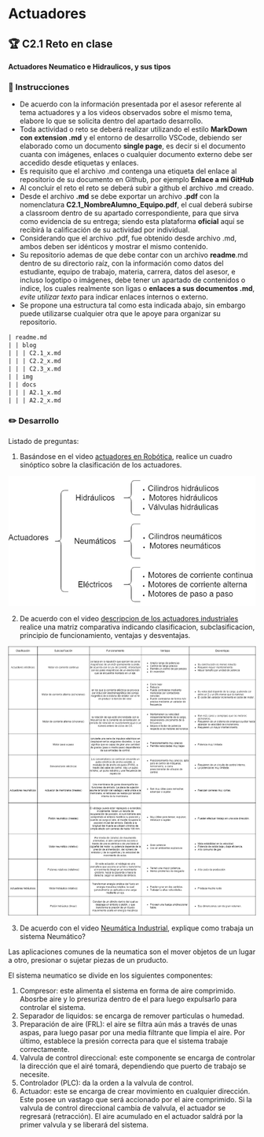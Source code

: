# Actuadores

## :trophy: C2.1 Reto en clase

**Actuadores Neumatico e Hidraulicos, y sus tipos**

### :blue_book: Instrucciones

- De acuerdo con la información presentada por el asesor referente al tema actuadores y a los videos observados sobre el mismo tema, elabore lo que se solicita dentro del apartado desarrollo.
- Toda actividad o reto se deberá realizar utilizando el estilo **MarkDown con extension .md** y el entorno de desarrollo VSCode, debiendo ser elaborado como un documento **single page**, es decir si el documento cuanta con imágenes, enlaces o cualquier documento externo debe ser accedido desde etiquetas y enlaces.
- Es requisito que el archivo .md contenga una etiqueta del enlace al repositorio de su documento en Github, por ejemplo **Enlace a mi GitHub**
- Al concluir el reto el reto se deberá subir a github el archivo .md creado.
- Desde el archivo **.md** se debe exportar un archivo **.pdf** con la nomenclatura **C2.1_NombreAlumno_Equipo.pdf**, el cual deberá subirse a classroom dentro de su apartado correspondiente, para que sirva como evidencia de su entrega; siendo esta plataforma **oficial** aquí se recibirá la calificación de su actividad por individual.
- Considerando que el archivo .pdf, fue obtenido desde archivo .md, ambos deben ser idénticos y mostrar el mismo contenido.
- Su repositorio ademas de que debe contar con un archivo **readme**.md dentro de su directorio raíz, con la información como datos del estudiante, equipo de trabajo, materia, carrera, datos del asesor, e incluso logotipo o imágenes, debe tener un apartado de contenidos o indice, los cuales realmente son ligas o **enlaces a sus documentos .md**, _evite utilizar texto_ para indicar enlaces internos o externo.
- Se propone una estructura tal como esta indicada abajo, sin embargo puede utilizarse cualquier otra que le apoye para organizar su repositorio.  
``` 
| readme.md
| | blog
| | | C2.1_x.md
| | | C2.2_x.md
| | | C2.3_x.md
| | img
| | docs
| | | A2.1_x.md
| | | A2.2_x.md
```

### :pencil2: Desarrollo

Listado de preguntas:

1. Basándose en el video [actuadores en Robótica](https://www.youtube.com/watch?v=e_6rjEGWqoY), realice un cuadro sinóptico sobre la clasificación de los actuadores.
<p align="center"> 
    <img alt="Simbolos" src="imagenes\C2.1\c2.1.png">    
</p>

2. De acuerdo con el video [descripcion de los actuadores industriales](https://www.youtube.com/watch?v=mFsPxpFHajM) realice una matriz comparativa indicando clasificacion, subclasificacion, principio de funcionamiento, ventajas y desventajas.
<p align="center"> 
    <img alt="Simbolos" src="imagenes\C2.1\c2.1matriz.png">    
</p>

3. De acuerdo con el video [Neumática Industrial](https://www.youtube.com/watch?v=Wee85cI6wwQ&t=394s), explique como trabaja un sistema Neumático?

Las aplicaciones comunes de la neumatica son el mover objetos de un lugar a otro, presionar o sujetar piezas de un pruducto.

El sistema neumatico se divide en los siguientes componentes:
1. Compresor: este alimenta el sistema en forma de aire comprimido. Abosrbe aire y lo presuriza dentro de el para luego expulsarlo para controlar el sistema.
2. Separador de liquidos: se encarga de remover particulas o humedad.
3. Preparación de aire (FRL): el aire se filtra aún más a través de unas aspas, para luego pasar por una media filtrante que limpia el aire. Por último, establece la presión correcta para que el sistema trabaje correctamente.
4. Valvula de control direccional: este componente se encarga de controlar la dirección que el airé tomará, dependiendo que puerto de trabajo se necesite.
5. Controlador (PLC): da la orden a la valvula de control.
6. Actuador: este se encarga de crear movimiento en cualquier dirección. Este posee un vastago que será accionado por el aire comprimido. Si la valvula de control direccional cambia de valvula, el actuador se regresará (retracción). El aire acumulado en el actuador saldrá por la primer valvula y se liberará del sistema.
